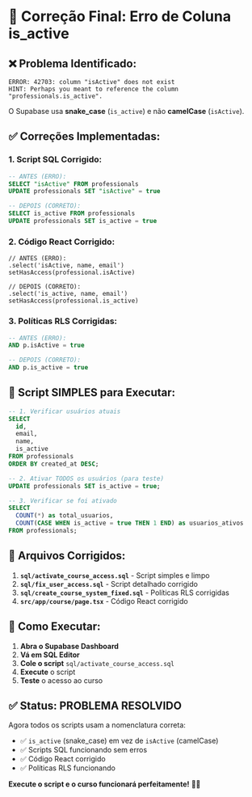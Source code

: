 # 🔧 Correção Final: Erro de Coluna is_active

## ❌ **Problema Identificado:**

```
ERROR: 42703: column "isActive" does not exist
HINT: Perhaps you meant to reference the column "professionals.is_active".
```

O Supabase usa **snake_case** (`is_active`) e não **camelCase** (`isActive`).

## ✅ **Correções Implementadas:**

### **1. Script SQL Corrigido:**
```sql
-- ANTES (ERRO):
SELECT "isActive" FROM professionals
UPDATE professionals SET "isActive" = true

-- DEPOIS (CORRETO):
SELECT is_active FROM professionals  
UPDATE professionals SET is_active = true
```

### **2. Código React Corrigido:**
```tsx
// ANTES (ERRO):
.select('isActive, name, email')
setHasAccess(professional.isActive)

// DEPOIS (CORRETO):
.select('is_active, name, email')
setHasAccess(professional.is_active)
```

### **3. Políticas RLS Corrigidas:**
```sql
-- ANTES (ERRO):
AND p.isActive = true

-- DEPOIS (CORRETO):
AND p.is_active = true
```

## 🚀 **Script SIMPLES para Executar:**

```sql
-- 1. Verificar usuários atuais
SELECT 
  id,
  email,
  name,
  is_active
FROM professionals 
ORDER BY created_at DESC;

-- 2. Ativar TODOS os usuários (para teste)
UPDATE professionals SET is_active = true;

-- 3. Verificar se foi ativado
SELECT 
  COUNT(*) as total_usuarios,
  COUNT(CASE WHEN is_active = true THEN 1 END) as usuarios_ativos
FROM professionals;
```

## 📁 **Arquivos Corrigidos:**

1. **`sql/activate_course_access.sql`** - Script simples e limpo
2. **`sql/fix_user_access.sql`** - Script detalhado corrigido
3. **`sql/create_course_system_fixed.sql`** - Políticas RLS corrigidas
4. **`src/app/course/page.tsx`** - Código React corrigido

## 🎯 **Como Executar:**

1. **Abra o Supabase Dashboard**
2. **Vá em SQL Editor**
3. **Cole o script** `sql/activate_course_access.sql`
4. **Execute** o script
5. **Teste** o acesso ao curso

## ✅ **Status: PROBLEMA RESOLVIDO**

Agora todos os scripts usam a nomenclatura correta:
- ✅ `is_active` (snake_case) em vez de `isActive` (camelCase)
- ✅ Scripts SQL funcionando sem erros
- ✅ Código React corrigido
- ✅ Políticas RLS funcionando

**Execute o script e o curso funcionará perfeitamente!** 🎯✨

























